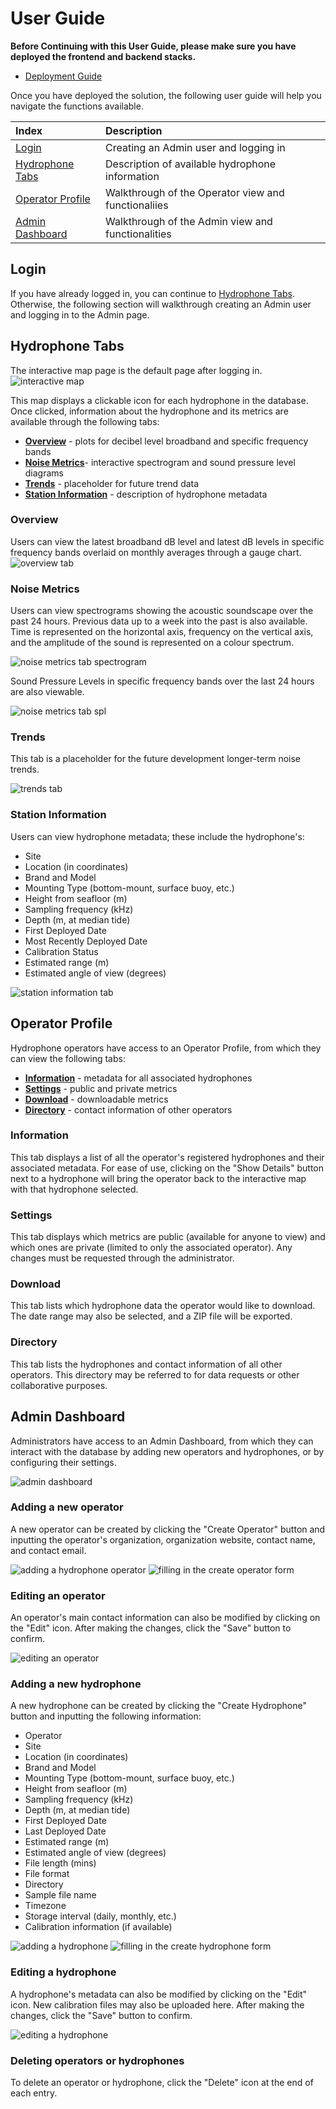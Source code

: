 
# User Guide

**Before Continuing with this User Guide, please make sure you have deployed the frontend and backend stacks.**

- [Deployment Guide](./DeploymentGuide.md)

Once you have deployed the solution, the following user guide will help you navigate the functions available.

| Index                                       | Description                                         |
| :------------------------------------------ | :-------------------------------------------------- | 
| [Login](#login)                             | Creating an Admin user and logging in               |
| [Hydrophone Tabs](#hydrophone-tabs)         | Description of available hydrophone information     |
| [Operator Profile](#operator-profile)       | Walkthrough of the Operator view and functionaliies |
| [Admin Dashboard](#admin-dashboard)       | Walkthrough of the Admin view and functionalities   |

## Login

If you have already logged in, you can continue to [Hydrophone Tabs](#hydrophone-tabs). Otherwise, the following section will walkthrough creating an Admin user and logging in to the Admin page.

## Hydrophone Tabs

The interactive map page is the default page after logging in.
![interactive map](images/userGuide/interactive_map.png)

This map displays a clickable icon for each hydrophone in the database. Once clicked, information about the hydrophone and its metrics are available through the following tabs:

- [**Overview**](#overview) - plots for decibel level broadband and specific frequency bands
- [**Noise Metrics**](#noise-metrics)- interactive spectrogram and sound pressure level diagrams
- [**Trends**](#trends) - placeholder for future trend data
- [**Station Information**](#station-information) - description of hydrophone metadata


### Overview

Users can view the latest broadband dB level and latest dB levels in specific frequency bands overlaid on monthly averages through a gauge chart.
![overview tab](images/userGuide/overview_tab.png)

### Noise Metrics

Users can view spectrograms showing the acoustic soundscape over the past 24 hours. Previous data up to a week into the past is also available. Time is represented on the horizontal axis, frequency on the vertical axis, and the amplitude of the sound is represented on a colour spectrum. 

![noise metrics tab spectrogram](images/userGuide/noise_metrics_tab_spectrogram.png)

Sound Pressure Levels in specific frequency bands over the last 24 hours are also viewable.

![noise metrics tab spl](images/userGuide/noise_metrics_tab_spl.png)


### Trends

This tab is a placeholder for the future development longer-term noise trends.

![trends tab](images/userGuide/trends_tab.png)

### Station Information

Users can view hydrophone metadata; these include the hydrophone's:
- Site
- Location (in coordinates)
- Brand and Model
- Mounting Type (bottom-mount, surface buoy, etc.)
- Height from seafloor (m)
- Sampling frequency (kHz)
- Depth (m, at median tide)
- First Deployed Date
- Most Recently Deployed Date
- Calibration Status
- Estimated range (m)
- Estimated angle of view (degrees)

![station information tab](images/userGuide/station_information_tab.png)


## Operator Profile

Hydrophone operators have access to an Operator Profile, from which they can view the following tabs:
- [**Information**](#information) - metadata for all associated hydrophones
- [**Settings**](#settings) - public and private metrics
- [**Download**](#download) - downloadable metrics
- [**Directory**](#directory) - contact information of other operators

### Information

This tab displays a list of all the operator's registered hydrophones and their associated metadata. For ease of use, clicking on the "Show Details" button next to a hydrophone will bring the operator back to the interactive map with that hydrophone selected.

### Settings

This tab displays which metrics are public (available for anyone to view) and which ones are private (limited to only the associated operator). Any changes must be requested through the administrator.

### Download

This tab lists which hydrophone data the operator would like to download. The date range may also be selected, and a ZIP file will be exported.

### Directory

This tab lists the hydrophones and contact information of all other operators. This directory may be referred to for data requests or other collaborative purposes.


## Admin Dashboard

Administrators have access to an Admin Dashboard, from which they can interact with the database by adding new operators and hydrophones, or by configuring their settings.

![admin dashboard](images/userGuide/admin_dashboard.png)

### Adding a new operator

A new operator can be created by clicking the "Create Operator" button and inputting the operator's organization, organization website, contact name, and contact email.

![adding a hydrophone operator](images/userGuide/admin_dashboard_add_operator.png)
![filling in the create operator form](images/userGuide/admin_dashboard_add_operator_form.png)

### Editing an operator

An operator's main contact information can also be modified by clicking on the "Edit" icon. After making the changes, click the "Save" button to confirm.

![editing an operator](images/userGuide/admin_dashboard_edit_operator.png)

### Adding a new hydrophone

A new hydrophone can be created by clicking the "Create Hydrophone" button and inputting the following information:
- Operator
- Site
- Location (in coordinates)
- Brand and Model
- Mounting Type (bottom-mount, surface buoy, etc.)
- Height from seafloor (m)
- Sampling frequency (kHz)
- Depth (m, at median tide)
- First Deployed Date
- Last Deployed Date
- Estimated range (m)
- Estimated angle of view (degrees)
- File length (mins)
- File format
- Directory
- Sample file name
- Timezone
- Storage interval (daily, monthly, etc.)
- Calibration information (if available)

![adding a hydrophone](images/userGuide/admin_dashboard_add_hydrophone.png)
![filling in the create hydrophone form](images/userGuide/admin_dashboard_add_hydrophone_form.png)


### Editing a hydrophone

A hydrophone's metadata can also be modified by clicking on the "Edit" icon. New calibration files may also be uploaded here. After making the changes, click the "Save" button to confirm.

![editing a hydrophone](images/userGuide/admin_dashboard_edit_hydrophone.png)

### Deleting operators or hydrophones

To delete an operator or hydrophone, click the "Delete" icon at the end of each entry.

